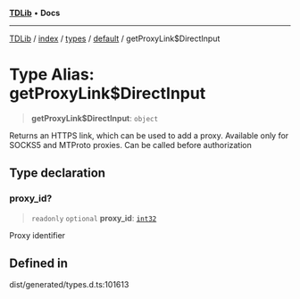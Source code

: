 [**TDLib**](../../../../../../README.md) • **Docs**

***

[TDLib](../../../../../../modules.md) / [index](../../../../../README.md) / [types](../../../README.md) / [default](../README.md) / getProxyLink$DirectInput

# Type Alias: getProxyLink$DirectInput

> **getProxyLink$DirectInput**: `object`

Returns an HTTPS link, which can be used to add a proxy. Available only for SOCKS5 and MTProto proxies. Can be called before authorization

## Type declaration

### proxy\_id?

> `readonly` `optional` **proxy\_id**: [`int32`](int32-1.md)

Proxy identifier

## Defined in

dist/generated/types.d.ts:101613
